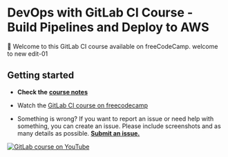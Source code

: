 # DevOps with GitLab CI Course - Build Pipelines and Deploy to AWS

👋 Welcome to this GitLab CI course available on freeCodeCamp.
welcome to new edit-01

## Getting started

- **Check the** [**course notes**](docs/course-notes.md)
- Watch the [GitLab CI course on freecodecamp](https://www.youtube.com/watch?v=PGyhBwLyK2U)

- Something is wrong? If you want to report an issue or need help with something, you can create an issue. Please include screenshots and as many details as possible. [**Submit an issue.**](https://gitlab.com/gitlab-course-public/freecodecamp-gitlab-ci/-/issues/new?issue%5Bmilestone_id%5D=)

[![GitLab course on YouTube](https://img.youtube.com/vi/PGyhBwLyK2U/maxresdefault.jpg)](https://www.youtube.com/watch?v=PGyhBwLyK2U)
